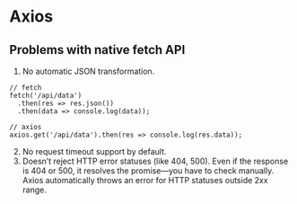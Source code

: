 # Axios

## Problems with native fetch API

1. No automatic JSON transformation.

```tsx
// fetch
fetch('/api/data')
  .then(res => res.json())
  .then(data => console.log(data));

// axios
axios.get('/api/data').then(res => console.log(res.data));

```

2. No request timeout support by default.
3. Doesn’t reject HTTP error statuses (like 404, 500). Even if the response is 404 or 500, it resolves the promise—you have to check manually. Axios automatically throws an error for HTTP statuses outside 2xx range.
